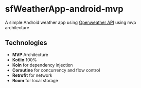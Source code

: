 # sfWeatherApp-android-mvp

A simple Android weather app using [Openweather API](https://openweathermap.org/api) using mvp architecture

## Technologies

- **MVP** Architecture
- **Kotlin** 100%
- **Koin** for dependency injection
- **Coroutine** for concurrency and flow control
- **Retrofit** for network
- **Room** for local storage